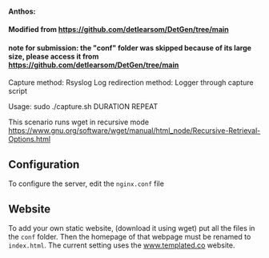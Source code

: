 #### Anthos:
#### Modified from https://github.com/detlearsom/DetGen/tree/main
#### note for submission: the "conf" folder was skipped because of its large size, please access it from https://github.com/detlearsom/DetGen/tree/main
Capture method: Rsyslog
Log redirection method: Logger through capture script

Usage: sudo ./capture.sh DURATION REPEAT

This scenario runs wget in recursive mode https://www.gnu.org/software/wget/manual/html_node/Recursive-Retrieval-Options.html

## Configuration

To configure the server, edit the `nginx.conf` file

## Website

To add your own static website, (download it using wget) put all the files in the `conf` folder. Then the homepage of that webpage must be renamed to `index.html`. 
The current setting uses the www.templated.co website.
